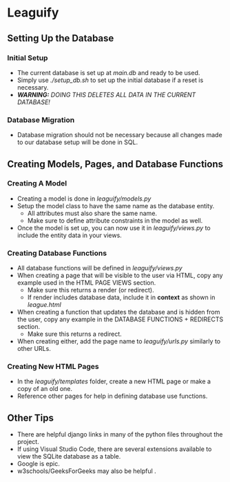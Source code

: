 # Leaguify

## Setting Up the Database

### Initial Setup 

- The current database is set up at *main.db* and ready to be used. 
- Simply use *./setup_db.sh* to set up the initial database if a reset is necessary.
- ***WARNING:** DOING THIS DELETES ALL DATA IN THE CURRENT DATABASE!*

### Database Migration

- Database migration should not be necessary because all changes made to our database setup will be done in SQL. 

## Creating Models, Pages, and Database Functions

### Creating A Model

- Creating a model is done in *leaguify/models.py*
- Setup the model class to have the same name as the database entity.
    - All attributes must also share the same name.
    - Make sure to define attribute constraints in the model as well.
- Once the model is set up, you can now use it in *leaguify/views.py* to include the entity data in your views.

### Creating Database Functions

- All database functions will be defined in *leaguify/views.py*
- When creating a page that will be visible to the user via HTML, copy any example used in the HTML PAGE VIEWS section. 
    - Make sure this returns a render (or redirect).
    - If render includes database data, include it in **context** as shown in *league.html*
- When creating a function that updates the database and is hidden from the user, copy any example in the DATABASE FUNCTIONS + REDIRECTS section.
    - Make sure this returns a redirect.
- When creating either, add the page name to *leaguify/urls.py* similarly to other URLs.

### Creating New HTML Pages

- In the *leaguify/templates* folder, create a new HTML page or make a copy of an old one. 
- Reference other pages for help in defining database use functions.

## Other Tips

- There are helpful django links in many of the python files throughout the project. 
- If using Visual Studio Code, there are several extensions available to view the SQLite database as a table.
- Google is epic.
- w3schools/GeeksForGeeks may also be helpful .
